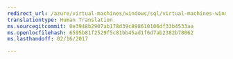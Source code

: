 ```yaml
---
redirect_url: /azure/virtual-machines/windows/sql/virtual-machines-windows-sql-high-availability-dr
translationtype: Human Translation
ms.sourcegitcommit: 0e3948b2907ab178d39c898610106df33b4533aa
ms.openlocfilehash: 6595b81f2529f5c81bb45ad1f6d7ab2382b78062
ms.lasthandoff: 02/16/2017

---
```

